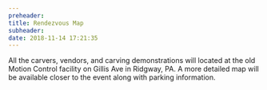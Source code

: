 ```yaml
---
preheader: 
title: Rendezvous Map
subheader: 
date: 2018-11-14 17:21:35
---
```


All the carvers, vendors, and carving demonstrations will located at the old Motion Control facility on Gillis Ave in Ridgway, PA. A more detailed map will be available closer to the event along with parking information.